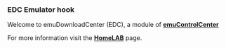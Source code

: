 ### EDC Emulator hook

Welcome to emuDownloadCenter (EDC), a module of [**emuControlCenter**](https://github.com/PhoenixInteractiveNL/emuControlCenter/wiki/)

For more information visit the [**HomeLAB**](https://github.com/PhoenixInteractiveNL/emuDownloadCenter/wiki/Emulator-homelab#menu) page.
